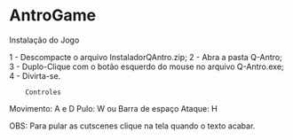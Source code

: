 # AntroGame

Instalação do Jogo


1 - Descompacte o arquivo InstaladorQAntro.zip;
2 - Abra a pasta Q-Antro;
3 - Duplo-Clique com o botão esquerdo do mouse no arquivo Q-Antro.exe;
4 - Divirta-se.


		Controles

Movimento:            A e D
Pulo:                 W ou Barra de espaço
Ataque:               H


OBS:        Para pular as cutscenes clique na tela quando o texto acabar.
